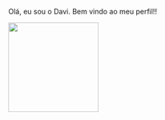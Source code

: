 Olá, eu sou o Davi. Bem vindo ao meu perfil!!

<div>
  <img height="180em" src="https://github-readme-stats.vercel.app/api/top-langs/?username=dg-souza&langs_count=8)" />
</div>

<!--
**dg-souza/dg-souza** is a ✨ _special_ ✨ repository because its `README.md` (this file) appears on your GitHub profile.

Here are some ideas to get you started:

- 🔭 I’m currently working on ...
- 🌱 I’m currently learning ...
- 👯 I’m looking to collaborate on ...
- 🤔 I’m looking for help with ...
- 💬 Ask me about ...
- 📫 How to reach me: ...
- 😄 Pronouns: ...
- ⚡ Fun fact: ...
-->
